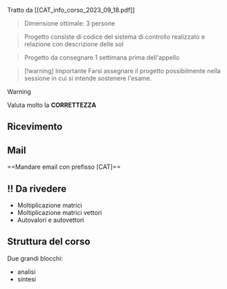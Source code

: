 Tratto da [[CAT_info_corso_2023_09_18.pdf]]

> Dimensione ottimale: 3 persone

> Progetto consiste di codice del sistema di controllo realizzato e relazione con descrizione delle sol

> Progetto da consegnare 1 settimana prima dell'appello

>[!warning] Importante
>Farsi assegnare il progetto possibilmente nella sessione in cui si intende sostenere l'esame.

>[!warning] 
>Valuta molto la **CORRETTEZZA**

## Ricevimento
## Mail

==Mandare email con prefisso \[CAT\]==


## !! Da rivedere
- Moltiplicazione matrici
- Moltiplicazione matrici vettori
- Autovalori e autovettori

## Struttura del corso

Due grandi blocchi:
- analisi
- sintesi




